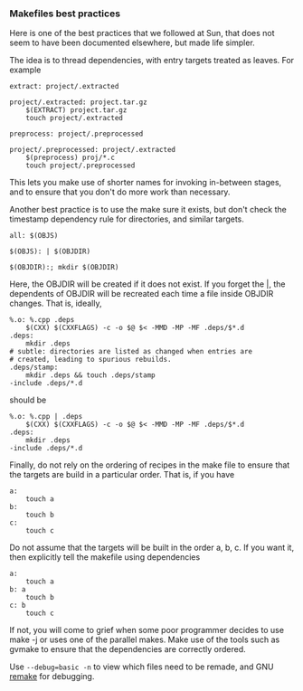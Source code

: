 ### Makefiles best practices

Here is one of the best practices that we followed at Sun, that does not seem to have been documented elsewhere, but made life simpler.

The idea is to thread dependencies, with entry targets treated as leaves. For example

```
extract: project/.extracted

project/.extracted: project.tar.gz
    $(EXTRACT) project.tar.gz
    touch project/.extracted

preprocess: project/.preprocessed

project/.preprocessed: project/.extracted
    $(preprocess) proj/*.c
    touch project/.preprocessed
```

This lets you make use of shorter names for invoking in-between stages, and to ensure that you don't do more work than necessary.

Another best practice is to use the make sure it exists, but don't check the timestamp dependency rule for directories, and similar targets.

```
all: $(OBJS)

$(OBJS): | $(OBJDIR)

$(OBJDIR):; mkdir $(OBJDIR)
```

Here, the OBJDIR will be created if it does not exist. If you forget the |, the dependents of OBJDIR will be recreated each time a file inside OBJDIR changes. That is, ideally,

```
%.o: %.cpp .deps
    $(CXX) $(CXXFLAGS) -c -o $@ $< -MMD -MP -MF .deps/$*.d
.deps:
    mkdir .deps
# subtle: directories are listed as changed when entries are
# created, leading to spurious rebuilds.
.deps/stamp:
    mkdir .deps && touch .deps/stamp
-include .deps/*.d
```

should be

```
%.o: %.cpp | .deps
    $(CXX) $(CXXFLAGS) -c -o $@ $< -MMD -MP -MF .deps/$*.d
.deps:
    mkdir .deps
-include .deps/*.d
```

Finally, do not rely on the ordering of recipes in the make file to ensure that the targets are build in a particular order. That is, if you have

```
a:
    touch a
b:
    touch b
c:
    touch c
```

Do not assume that the targets will be built in the order a, b, c. If you want it, then explicitly tell the makefile using dependencies

```
a:
    touch a
b: a
    touch b
c: b
    touch c
```

If not, you will come to grief when some poor programmer decides to use make -j <n> or uses one of the parallel makes. Make use of the tools such as gvmake to ensure that the dependencies are correctly ordered.

Use `--debug=basic -n` to view which files need to be remade, and GNU [remake](http://bashdb.sourceforge.net/remake/) for debugging.
